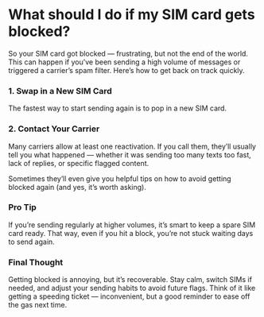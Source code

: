 # What should I do if my SIM card gets blocked?

So your SIM card got blocked — frustrating, but not the end of the world. This can happen if you’ve been sending a high volume of messages or triggered a carrier’s spam filter. Here’s how to get back on track quickly.

### 1. Swap in a New SIM Card

The fastest way to start sending again is to pop in a new SIM card.

### 2. Contact Your Carrier

Many carriers allow at least one reactivation. If you call them, they’ll usually tell you what happened — whether it was sending too many texts too fast, lack of replies, or specific flagged content.

Sometimes they’ll even give you helpful tips on how to avoid getting blocked again (and yes, it’s worth asking).

### Pro Tip

If you’re sending regularly at higher volumes, it’s smart to keep a spare SIM card ready. That way, even if you hit a block, you’re not stuck waiting days to send again.

### Final Thought

Getting blocked is annoying, but it’s recoverable. Stay calm, switch SIMs if needed, and adjust your sending habits to avoid future flags. Think of it like getting a speeding ticket — inconvenient, but a good reminder to ease off the gas next time.
